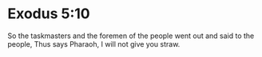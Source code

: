 # Exodus 5:10

So the taskmasters and the foremen of the people went out and said to the people, Thus says Pharaoh, I will not give you straw.
